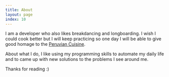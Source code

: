```yaml
---
title: About
layout: page
index: 10
---
```


I am a developer who also likes breakdancing and longboarding. I wish I could cook better but I will keep practicing so one day I will be able to give good homage to the [Peruvian Cuisine](https://en.wikipedia.org/wiki/Peruvian_cuisine).

About what I do, I like using my programming skills to automate my daily life and to came up with new solutions to the problems I see around me. 

Thanks for reading :)
